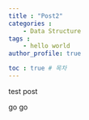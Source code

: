 ```yaml
---
title : "Post2"
categories :
    - Data Structure
tags :
    - hello world
author_profile: true

toc : true # 목차
---
```


test post

go go